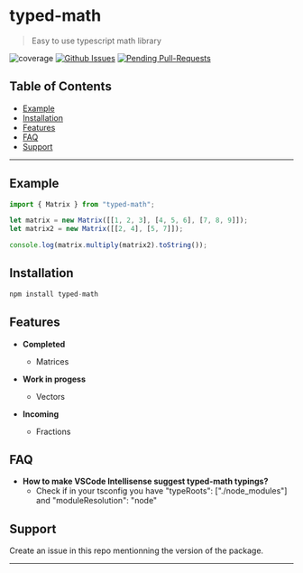 # typed-math

> Easy to use typescript math library

![coverage](https://img.shields.io/badge/coverage-100%25-brightgreen.svg)
[![Github Issues](https://img.shields.io/github/issues-raw/turtledev1/typed-math.svg)](https://github.com/turtledev1/typed-math/issues)
[![Pending Pull-Requests](https://img.shields.io/github/issues-pr-raw/turtledev1/typed-math.svg)](https://github.com/turtledev1/typed-math/pulls)

## Table of Contents

- [Example](#example)
- [Installation](#installation)
- [Features](#features)
- [FAQ](#faq)
- [Support](#support)


---

## Example

```javascript
import { Matrix } from "typed-math";

let matrix = new Matrix([[1, 2, 3], [4, 5, 6], [7, 8, 9]]);
let matrix2 = new Matrix([[2, 4], [5, 7]]);

console.log(matrix.multiply(matrix2).toString());
```



## Installation

```javascript
npm install typed-math
```



## Features

- **Completed**
    - Matrices

- **Work in progess**
    - Vectors

- **Incoming**
    - Fractions



## FAQ

- **How to make VSCode Intellisense suggest typed-math typings?**
    - Check if in your tsconfig you have "typeRoots": ["./node_modules"] and "moduleResolution": "node"



## Support

Create an issue in this repo mentionning the version of the package.


---
